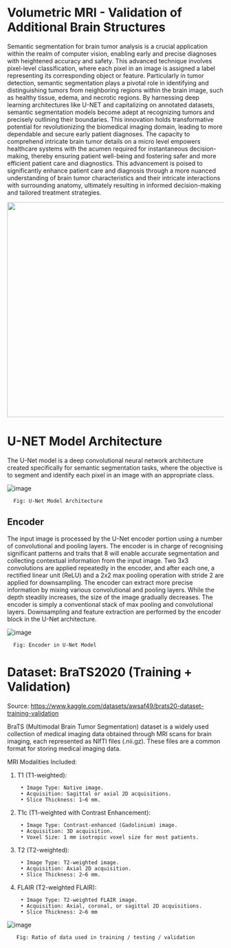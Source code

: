 # Volumetric MRI - Validation of Additional Brain Structures

Semantic segmentation for brain tumor analysis is a crucial application within the realm of computer vision, enabling early and precise diagnoses with heightened accuracy and safety. This advanced technique involves pixel-level classification, where each pixel in an image is assigned a label representing its corresponding object or feature. Particularly in tumor detection, semantic segmentation plays a pivotal role in identifying and distinguishing tumors from neighboring regions within the brain image, such as healthy tissue, edema, and necrotic regions. By harnessing deep learning architectures like U-NET and capitalizing on annotated datasets, semantic segmentation models become adept at recognizing tumors and precisely outlining their boundaries. This innovation holds transformative potential for revolutionizing the biomedical imaging domain, leading to more dependable and secure early patient diagnoses. The capacity to comprehend intricate brain tumor details on a micro level empowers healthcare systems with the acumen required for instantaneous decision-making, thereby ensuring patient well-being and fostering safer and more efficient patient care and diagnostics. This advancement is poised to significantly enhance patient care and diagnosis through a more nuanced understanding of brain tumor characteristics and their intricate interactions with surrounding anatomy, ultimately resulting in informed decision-making and tailored treatment strategies.

<img src= "https://github.com/Phirat-Passi/Volumetric-MRI-Validation-of-Additional-Brain-Structures/assets/67471222/750a716d-a3a8-42e7-979f-34de803dd5d2" width="1000" height="500">

# U-NET Model Architecture

The U-Net model is a deep convolutional neural network architecture created specifically for semantic segmentation tasks, where the objective is to segment and identify each pixel in an image with an appropriate class. 

![image](https://github.com/Phirat-Passi/Volumetric-MRI-Validation-of-Additional-Brain-Structures/assets/67471222/e518f3e6-11f2-48ed-b549-fe8ebaaac816)

      Fig: U-Net Model Architecture 

## Encoder 

The input image is processed by the U-Net encoder portion using a number of convolutional and pooling layers. The encoder is in charge of recognising significant patterns and traits that 8 will enable accurate segmentation and collecting contextual information from the input image. Two 3x3 convolutions are applied repeatedly in the encoder, and after each one, a rectified linear unit (ReLU) and a 2x2 max pooling operation with stride 2 are applied for downsampling. The encoder can extract more precise information by mixing various convolutional and pooling layers. While the depth steadily increases, the size of the image gradually decreases. The encoder is simply a conventional stack of max pooling and convolutional layers. Downsampling and feature extraction are performed by the encoder block in the U-Net architecture.

![image](https://github.com/Phirat-Passi/Volumetric-MRI-Validation-of-Additional-Brain-Structures/assets/67471222/6b39d667-b966-41f0-9ca0-86c12d949c53)

      Fig: Encoder in U-Net Model

      
# Dataset: BraTS2020 (Training + Validation)

Source: https://www.kaggle.com/datasets/awsaf49/brats20-dataset-training-validation

BraTS (Multimodal Brain Tumor Segmentation) dataset is a widely used collection of medical imaging data obtained through MRI scans for brain                   imaging, each represented as NIfTI files (.nii.gz). These files are a common format for storing medical imaging data.

MRI Modalities Included:

1. T1 (T1-weighted):
   
        • Image Type: Native image.
        • Acquisition: Sagittal or axial 2D acquisitions.
        • Slice Thickness: 1–6 mm.

2. T1c (T1-weighted with Contrast Enhancement):
   
        • Image Type: Contrast-enhanced (Gadolinium) image.
        • Acquisition: 3D acquisition.
        • Voxel Size: 1 mm isotropic voxel size for most patients.

3. T2 (T2-weighted):
   
        • Image Type: T2-weighted image.
        • Acquisition: Axial 2D acquisition.
        • Slice Thickness: 2–6 mm.

4. FLAIR (T2-weighted FLAIR):

        • Image Type: T2-weighted FLAIR image.
        • Acquisition: Axial, coronal, or sagittal 2D acquisitions.
        • Slice Thickness: 2–6 mm

![image](https://github.com/Phirat-Passi/Volumetric-MRI-Validation-of-Additional-Brain-Structures/assets/67471222/6d2eaa26-637e-467e-90b1-f4eb1ce144df)

       Fig: Ratio of data used in training / testing / validation
